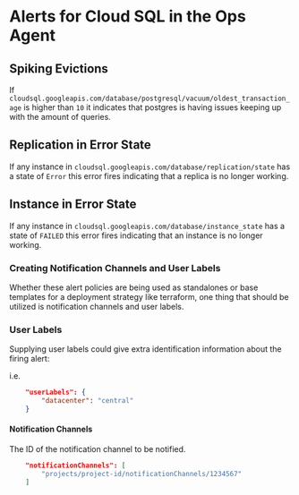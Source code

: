 # Alerts for Cloud SQL in the Ops Agent

## Spiking Evictions

If `cloudsql.googleapis.com/database/postgresql/vacuum/oldest_transaction_age` is higher than `10` it indicates that postgres is having issues keeping up with the amount of queries. 

## Replication in Error State

If any instance in `cloudsql.googleapis.com/database/replication/state` has a state of `Error` this error fires indicating that a replica is no longer working.

## Instance in Error State

If any instance in `cloudsql.googleapis.com/database/instance_state` has a state of `FAILED` this error fires indicating that an instance is no longer working.

### Creating Notification Channels and User Labels

Whether these alert policies are being used as standalones or base templates for a deployment strategy like terraform, one thing that should be utilized is notification channels and user labels.

### User Labels

Supplying user labels could give extra identification information about the firing alert:

i.e.

```json
    "userLabels": {
        "datacenter": "central"
    }
```

#### Notification Channels

The ID of the notification channel to be notified.

```json
    "notificationChannels": [
        "projects/project-id/notificationChannels/1234567"
    ]
```
